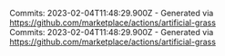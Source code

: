 Commits: 2023-02-04T11:48:29.900Z - Generated via https://github.com/marketplace/actions/artificial-grass
<br>
Commits: 2023-02-04T11:48:29.900Z - Generated via https://github.com/marketplace/actions/artificial-grass
<br>
